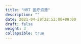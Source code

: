 ```yaml
---
title: "HRT 医疗资源"
description: ""
date: 2021-04-28T22:52:00+08:00
draft: false
weight: 3
collapsible: true
---
```

